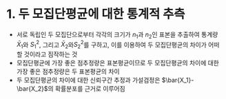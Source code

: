 # 1. 두 모집단평균에 대한 통계적 추측
- 서로 독립인 두 모집단으로부터 각각의 크기가 $n_1$과 $n_2$인 표본을 추출하여 통계량 $\bar X_1$와 ${S_1}^2$, 그리고 $\bar X_2$와${S_2}^2$를 구하고, 이를 이용하여 두 모집단평균의 차이가 어떠할 것이라고 짐작하는 것
- 모집단평균에 가장 좋은 점추정량은 표본평균이므로 두 모집단평균의 차이에 대한 가장 좋은 점추정량은 두 표본평균의 차이
- 두 모집단평균의 차이에 대한 신뢰구간 추정과 가설검정은 $\bar{X_1}-\bar{X_2}$의 확률분포를 근거로 이루어짐
